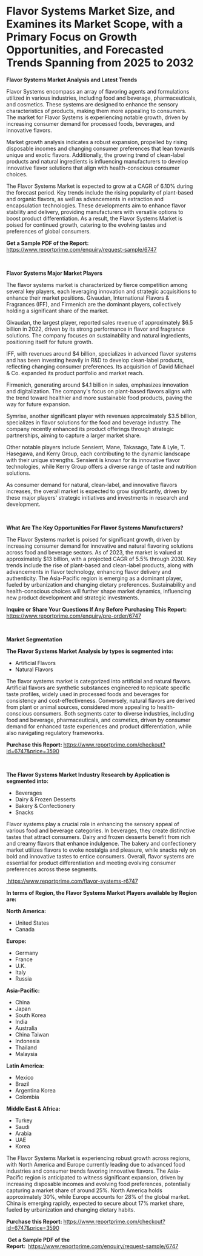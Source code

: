 <p><h1>Flavor Systems Market Size, and Examines its Market Scope, with a Primary Focus on Growth Opportunities, and Forecasted Trends Spanning from 2025 to 2032</h1></p><p><strong>Flavor Systems Market Analysis and Latest Trends</strong></p>
<p><p>Flavor Systems encompass an array of flavoring agents and formulations utilized in various industries, including food and beverage, pharmaceuticals, and cosmetics. These systems are designed to enhance the sensory characteristics of products, making them more appealing to consumers. The market for Flavor Systems is experiencing notable growth, driven by increasing consumer demand for processed foods, beverages, and innovative flavors.</p><p>Market growth analysis indicates a robust expansion, propelled by rising disposable incomes and changing consumer preferences that lean towards unique and exotic flavors. Additionally, the growing trend of clean-label products and natural ingredients is influencing manufacturers to develop innovative flavor solutions that align with health-conscious consumer choices.</p><p>The Flavor Systems Market is expected to grow at a CAGR of 6.10% during the forecast period. Key trends include the rising popularity of plant-based and organic flavors, as well as advancements in extraction and encapsulation technologies. These developments aim to enhance flavor stability and delivery, providing manufacturers with versatile options to boost product differentiation. As a result, the Flavor Systems Market is poised for continued growth, catering to the evolving tastes and preferences of global consumers.</p></p>
<p><strong>Get a Sample PDF of the Report:&nbsp;</strong> <a href="https://www.reportprime.com/enquiry/request-sample/6747?utm_campaign=4544&utm_medium=2&utm_source=Github&utm_content=ia&utm_term=16052025&utm_id=flavor-systems">https://www.reportprime.com/enquiry/request-sample/6747</a></p>
<p>&nbsp;</p>
<p><strong>Flavor Systems Major Market Players</strong></p>
<p><p>The flavor systems market is characterized by fierce competition among several key players, each leveraging innovation and strategic acquisitions to enhance their market positions. Givaudan, International Flavors & Fragrances (IFF), and Firmenich are the dominant players, collectively holding a significant share of the market.</p><p>Givaudan, the largest player, reported sales revenue of approximately $6.5 billion in 2022, driven by its strong performance in flavor and fragrance solutions. The company focuses on sustainability and natural ingredients, positioning itself for future growth.</p><p>IFF, with revenues around $4 billion, specializes in advanced flavor systems and has been investing heavily in R&D to develop clean-label products, reflecting changing consumer preferences. Its acquisition of David Michael & Co. expanded its product portfolio and market reach.</p><p>Firmenich, generating around $4.1 billion in sales, emphasizes innovation and digitalization. The company's focus on plant-based flavors aligns with the trend toward healthier and more sustainable food products, paving the way for future expansion.</p><p>Symrise, another significant player with revenues approximately $3.5 billion, specializes in flavor solutions for the food and beverage industry. The company recently enhanced its product offerings through strategic partnerships, aiming to capture a larger market share.</p><p>Other notable players include Sensient, Mane, Takasago, Tate & Lyle, T. Hasegawa, and Kerry Group, each contributing to the dynamic landscape with their unique strengths. Sensient is known for its innovative flavor technologies, while Kerry Group offers a diverse range of taste and nutrition solutions.</p><p>As consumer demand for natural, clean-label, and innovative flavors increases, the overall market is expected to grow significantly, driven by these major players' strategic initiatives and investments in research and development.</p></p>
<p>&nbsp;</p>
<p><strong>What Are The Key Opportunities For Flavor Systems Manufacturers?</strong></p>
<p><p>The Flavor Systems market is poised for significant growth, driven by increasing consumer demand for innovative and natural flavoring solutions across food and beverage sectors. As of 2023, the market is valued at approximately $13 billion, with a projected CAGR of 5.5% through 2030. Key trends include the rise of plant-based and clean-label products, along with advancements in flavor technology, enhancing flavor delivery and authenticity. The Asia-Pacific region is emerging as a dominant player, fueled by urbanization and changing dietary preferences. Sustainability and health-conscious choices will further shape market dynamics, influencing new product development and strategic investments.</p></p>
<p><strong>Inquire or Share Your Questions If Any Before Purchasing This Report:</strong> <a href="https://www.reportprime.com/enquiry/pre-order/6747?utm_campaign=4544&utm_medium=2&utm_source=Github&utm_content=ia&utm_term=16052025&utm_id=flavor-systems">https://www.reportprime.com/enquiry/pre-order/6747</a></p>
<p>&nbsp;</p>
<p><strong>Market Segmentation</strong></p>
<p><strong>The Flavor Systems Market Analysis by types is segmented into:</strong></p>
<p><ul><li>Artificial Flavors</li><li>Natural Flavors</li></ul></p>
<p><p>The flavor systems market is categorized into artificial and natural flavors. Artificial flavors are synthetic substances engineered to replicate specific taste profiles, widely used in processed foods and beverages for consistency and cost-effectiveness. Conversely, natural flavors are derived from plant or animal sources, considered more appealing to health-conscious consumers. Both segments cater to diverse industries, including food and beverage, pharmaceuticals, and cosmetics, driven by consumer demand for enhanced taste experiences and product differentiation, while also navigating regulatory frameworks.</p></p>
<p><strong>Purchase this Report:&nbsp;</strong><a href="https://www.reportprime.com/checkout?id=6747&price=3590&utm_campaign=4544&utm_medium=2&utm_source=Github&utm_content=ia&utm_term=16052025&utm_id=flavor-systems">https://www.reportprime.com/checkout?id=6747&price=3590</a></p>
<p>&nbsp;</p>
<p><strong>The Flavor Systems Market Industry Research by Application is segmented into:</strong></p>
<p><ul><li>Beverages</li><li>Dairy & Frozen Desserts</li><li>Bakery & Confectionery</li><li>Snacks</li></ul></p>
<p><p>Flavor systems play a crucial role in enhancing the sensory appeal of various food and beverage categories. In beverages, they create distinctive tastes that attract consumers. Dairy and frozen desserts benefit from rich and creamy flavors that enhance indulgence. The bakery and confectionery market utilizes flavors to evoke nostalgia and pleasure, while snacks rely on bold and innovative tastes to entice consumers. Overall, flavor systems are essential for product differentiation and meeting evolving consumer preferences across these segments.</p></p>
<p><a href="https://www.reportprime.com/flavor-systems-r6747?utm_campaign=4544&utm_medium=2&utm_source=Github&utm_content=ia&utm_term=16052025&utm_id=flavor-systems">&nbsp;https://www.reportprime.com/flavor-systems-r6747</a></p>
<p><strong>In terms of Region, the Flavor Systems Market Players available by Region are:</strong></p>
<p>
    <p> <strong> North America: </strong>
        <ul>
            <li>United States</li>
            <li>Canada</li>
        </ul>
        </p> 
    <p> <strong> Europe: </strong>
        <ul>
            <li>Germany</li>
            <li>France</li>
            <li>U.K.</li>
            <li>Italy</li>
            <li>Russia</li>
        </ul>
        </p> 
    <p> <strong> Asia-Pacific: </strong>
        <ul>
            <li>China</li>
            <li>Japan</li>
            <li>South Korea</li>
            <li>India</li>
            <li>Australia</li>
            <li>China Taiwan</li>
            <li>Indonesia</li>
            <li>Thailand</li>
            <li>Malaysia</li>
        </ul>
        </p> 
    <p> <strong> Latin America: </strong>
        <ul>
            <li>Mexico</li>
            <li>Brazil</li>
            <li>Argentina Korea</li>
            <li>Colombia</li>
        </ul>
        </p> 
    <p> <strong> Middle East & Africa: </strong>
        <ul>
            <li>Turkey</li>
            <li>Saudi</li>
            <li>Arabia</li>
            <li>UAE</li>
            <li>Korea</li>
        </ul>
    </p>
    </p>
<p><p>The Flavor Systems Market is experiencing robust growth across regions, with North America and Europe currently leading due to advanced food industries and consumer trends favoring innovative flavors. The Asia-Pacific region is anticipated to witness significant expansion, driven by increasing disposable incomes and evolving food preferences, potentially capturing a market share of around 25%. North America holds approximately 30%, while Europe accounts for 28% of the global market. China is emerging rapidly, expected to secure about 17% market share, fueled by urbanization and changing dietary habits.</p></p>
<p><strong>Purchase this Report: </strong><a href="https://www.reportprime.com/checkout?id=6747&price=3590&utm_campaign=4544&utm_medium=2&utm_source=Github&utm_content=ia&utm_term=16052025&utm_id=flavor-systems">https://www.reportprime.com/checkout?id=6747&price=3590</a></p>
<p>&nbsp;<strong>Get a Sample PDF of the Report:&nbsp;&nbsp;</strong><a href="https://www.reportprime.com/enquiry/request-sample/6747?utm_campaign=4544&utm_medium=2&utm_source=Github&utm_content=ia&utm_term=16052025&utm_id=flavor-systems">https://www.reportprime.com/enquiry/request-sample/6747</a></p>
<p><strong></strong></p>
<p><p></p><p></p><p></p></p>